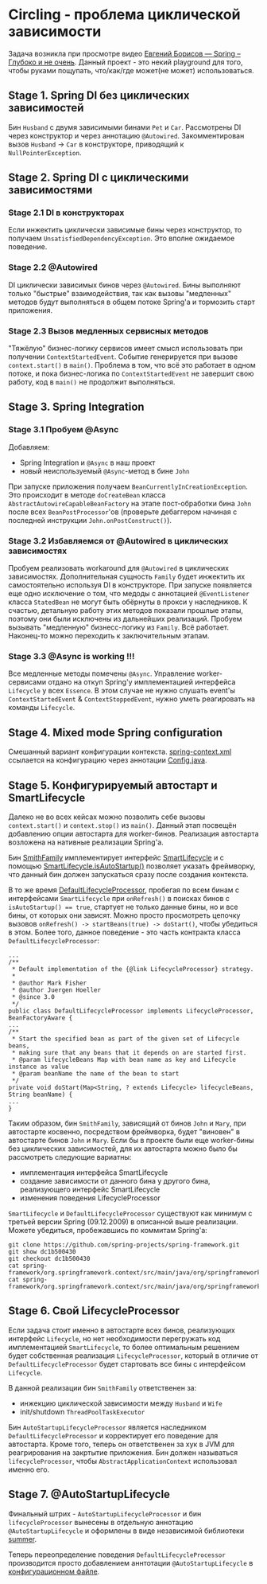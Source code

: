 # Circling - проблема циклической зависимости

Задача возникла при просмотре видео [Евгений Борисов — Spring – Глубоко и не очень](https://youtu.be/nGfeSo52_8A). Данный проект - это некий playground для того, чтобы руками пощупать, что/как/где может(не может) использоваться. 

## Stage 1. Spring DI без циклических зависимостей

Бин `Husband` с двумя зависимыми бинами `Pet` и `Car`. Рассмотрены DI через конструктор и через аннотацию `@Autowired`. Закомментирован вызов `Husband` -> `Car` в конструкторе, приводящий к `NullPointerException`. 

## Stage 2. Spring DI с циклическими зависимостями

### Stage 2.1 DI в конструкторах

Если инжектить циклически зависимые бины через конструктор, то получаем `UnsatisfiedDependencyException`. Это вполне ожидаемое поведение.

### Stage 2.2 @Autowired

DI циклически зависимых бинов через `@Autowired`. Бины выполняют только "быстрые" взаимодействия, так как вызовы "медленных" методов будут выполняться в общем потоке Spring'а и тормозить старт приложения. 

### Stage 2.3 Вызов медленных сервисных методов

"Тяжёлую" бизнес-логику сервисов имеет смысл использовать при получении `ContextStartedEvent`. Событие генерируется при вызове `context.start()` в `main()`. Проблема в том, что всё это работает в одном потоке, и пока бизнес-логика по `ContextStartedEvent` не завершит свою работу, код в `main()` не продолжит выполняться. 

## Stage 3. Spring Integration

### Stage 3.1 Пробуем @Async
 
Добавляем:
* Spring Integration и `@Async` в наш проект
* новый неиспользуемый `@Async`-метод в бине `John`

При запуске приложения получаем `BeanCurrentlyInCreationException`. Это происходит в методе `doCreateBean` класса `AbstractAutowireCapableBeanFactory` на этапе пост-обработки бина `John` после всех `BeanPostProcessor`'ов (проверьте дебаггером начиная с последней инструкции `John.onPostConstruct()`).     

### Stage 3.2 Избавляемся от @Autowired в циклических зависимостях

Пробуем реализовать workaround для `@Autowired` в циклических зависимостях. Дополнительная сущность `Family` будет инжектить их самостоятельно используя DI в конструкторе. При запуске появляется еще одно исключение о том, что медоды с аннотацией `@EventListener` класса `StatedBean` не могут быть обёрнуты в прокси у наследников. К счастью, детальную работу этих методов показали прошлые этапы, поэтому они были исключены из дальнейших реализаций. Пробуем вызывать "медленную" бизнесс-логику из `Family`. Всё работает. Наконец-то можно переходить к заключительным этапам. 

### Stage 3.3 @Async is working !!!

Все медленные методы помечены `@Async`. Управление worker-сервисами отдано на откуп Spring'у имплементацией интерфейса `Lifecycle` у всех `Essence`. В этом случае не нужно слушать event'ы `ContextStartedEvent` & `ContextStoppedEvent`, нужно уметь реагировать на команды `Lifecycle`.
 
## Stage 4. Mixed mode Spring configuration

Смешанный вариант конфигурации контекста. [spring-context.xml](src/main/resources/spring-context.xml) ссылается на конфигурацию через аннотации [Config.java](src/main/java/info/kupchenko/sandbox/spring/circling/Config.java).
 
## Stage 5. Конфигурируемый автостарт и SmartLifecycle 

Далеко не во всех кейсах можно позволить себе вызовы `context.start()` и `context.stop()` из `main()`. Данный этап посвещён добавлению опции автостарта для worker-бинов. Реализация автостарта возложена на нативные реализации Spring'а.

Бин [SmithFamily](src/main/java/info/kupchenko/sandbox/spring/circling/family/SmithFamily.java) имплементирует интерфейс [SmartLifecycle](https://github.com/spring-projects/spring-framework/blob/master/spring-context/src/main/java/org/springframework/context/SmartLifecycle.java) и с помощью [SmartLifecycle.isAutoStartup()](https://docs.spring.io/spring/docs/current/javadoc-api/org/springframework/context/SmartLifecycle.html#isAutoStartup--) позволяет указать фреймворку, что данный бин должен запускаться сразу после создания контекста.   

В то же время [DefaultLifecycleProcessor](https://docs.spring.io/spring/docs/current/javadoc-api/org/springframework/context/support/DefaultLifecycleProcessor.html), пробегая по всем бинам с интерфейсами `SmartLifecycle` при `onRefresh()` в поисках бинов с `isAutoStartup() == true`, стартует не только данные бины, но и все бины, от которых они зависят. Можно просто просмотреть цепочку вызовов `onRefresh() -> startBeans(true) -> doStart()`, чтобы убедиться в этом. Более того, данное поведение - это часть контракта класса `DefaultLifecycleProcessor`:

```
...
/**
 * Default implementation of the {@link LifecycleProcessor} strategy.
 *
 * @author Mark Fisher
 * @author Juergen Hoeller
 * @since 3.0
 */
public class DefaultLifecycleProcessor implements LifecycleProcessor, BeanFactoryAware {
...
/**
 * Start the specified bean as part of the given set of Lifecycle beans,
 * making sure that any beans that it depends on are started first.
 * @param lifecycleBeans Map with bean name as key and Lifecycle instance as value
 * @param beanName the name of the bean to start
 */
private void doStart(Map<String, ? extends Lifecycle> lifecycleBeans, String beanName) {
...
}
```

Таким образом, бин `SmithFamily`, зависящий от бинов `John` и `Mary`, при автостарте косвенно, посредством фреймворка, будет "виновен" в автостарте бинов `John` и `Mary`. Если бы в проекте были еще worker-бины без циклических зависимостей, для их автостарта можно было бы рассмотреть следующие вариатны:
* имплементация интерфейса SmartLifecycle
* создание зависимости от данного бина у другого бина, реализующего интерфейс SmartLifecycle
* изменения поведения LifecycleProcessor

`SmartLifecycle` и `DefaultLifecycleProcessor` существуют как минимум с третьей версии Spring (09.12.2009) в описанной выше реализации. Можете убедиться, пробежавшись по коммитам Spring'а:
 
```
git clone https://github.com/spring-projects/spring-framework.git
git show dc1b500430
git checkout dc1b500430
cat spring-framework/org.springframework.context/src/main/java/org/springframework/context/support/DefaultLifecycleProcessor.java
cat spring-framework/org.springframework.context/src/main/java/org/springframework/context/SmartLifecycle.java
```

## Stage 6. Свой LifecycleProcessor

Если задача стоит именно в автостарте всех бинов, реализующих интерфейс `Lifecycle`, но нет необходимости перегружать код имплементацией `SmartLifecycle`, то более оптимальным решением будет собственная реализация `LifecycleProcessor`, который в отличие от `DefaultLifecycleProcessor` будет стартовать все бины с интерфейсом `Lifecycle`.

В данной реализации бин `SmithFamily` ответственен за:
* инжекцию циклической зависимости между `Husband` и `Wife`
* init/shutdown `ThreadPoolTaskExecutor`

Бин `AutoStartupLifecycleProcessor` является наследником `DefaultLifecycleProcessor` и корректирует его поведение для автостарта. Кроме того, теперь он ответственен за хук в JVM для реагрирования на закртытие приложения. Бин должен называться `lifecycleProcessor`, чтобы `AbstractApplicationContext` использовал именно его.

## Stage 7. @AutoStartupLifecycle

Финальный штрих - `AutoStartupLifecycleProcessor` и бин `lifecycleProcessor` вынесены в отдельную аннотацию `@AutoStartupLifecycle` и оформлены в виде независимой библиотеки [summer](https://github.com/dkupchenko/summer).

Теперь переопределение поведения `DefaultLifecycleProcessor` производится просто добавлением аннтотации `@AutoStartupLifecycle` в [конфигурационном файле](src/main/java/info/kupchenko/sandbox/spring/circling/Config.java).
